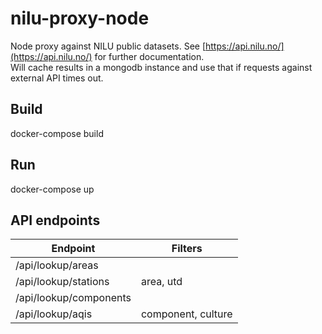 # nilu-proxy-node
Node proxy against NILU public datasets. See [https://api.nilu.no/](https://api.nilu.no/) for further documentation.  
Will cache results in a mongodb instance and use that if requests against external API times out.

## Build

docker-compose build

## Run

docker-compose up

## API endpoints


| Endpoint               | Filters            |
| ---------------------- | ------------------ |
| /api/lookup/areas      | <none>             |
| /api/lookup/stations   | area, utd          |
| /api/lookup/components | <none>             |
| /api/lookup/aqis       | component, culture |
